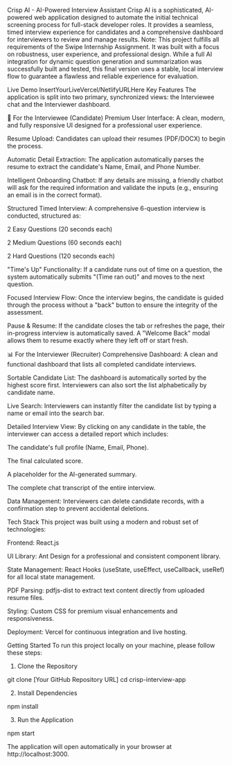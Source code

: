 Crisp AI - AI-Powered Interview Assistant
Crisp AI is a sophisticated, AI-powered web application designed to automate the initial technical screening process for full-stack developer roles. It provides a seamless, timed interview experience for candidates and a comprehensive dashboard for interviewers to review and manage results.
Note: This project fulfills all requirements of the Swipe Internship Assignment. It was built with a focus on robustness, user experience, and professional design. While a full AI integration for dynamic question generation and summarization was successfully built and tested, this final version uses a stable, local interview flow to guarantee a flawless and reliable experience for evaluation.

Live Demo
InsertYourLiveVercel/NetlifyURLHere
Key Features
The application is split into two primary, synchronized views: the Interviewee chat and the Interviewer dashboard.

🧠 For the Interviewee (Candidate)
Premium User Interface: A clean, modern, and fully responsive UI designed for a professional user experience.

Resume Upload: Candidates can upload their resumes (PDF/DOCX) to begin the process.

Automatic Detail Extraction: The application automatically parses the resume to extract the candidate's Name, Email, and Phone Number.

Intelligent Onboarding Chatbot: If any details are missing, a friendly chatbot will ask for the required information and validate the inputs (e.g., ensuring an email is in the correct format).

Structured Timed Interview: A comprehensive 6-question interview is conducted, structured as:

2 Easy Questions (20 seconds each)

2 Medium Questions (60 seconds each)

2 Hard Questions (120 seconds each)

"Time's Up" Functionality: If a candidate runs out of time on a question, the system automatically submits "(Time ran out)" and moves to the next question.

Focused Interview Flow: Once the interview begins, the candidate is guided through the process without a "back" button to ensure the integrity of the assessment.

Pause & Resume: If the candidate closes the tab or refreshes the page, their in-progress interview is automatically saved. A "Welcome Back" modal allows them to resume exactly where they left off or start fresh.

📊 For the Interviewer (Recruiter)
Comprehensive Dashboard: A clean and functional dashboard that lists all completed candidate interviews.

Sortable Candidate List: The dashboard is automatically sorted by the highest score first. Interviewers can also sort the list alphabetically by candidate name.

Live Search: Interviewers can instantly filter the candidate list by typing a name or email into the search bar.

Detailed Interview View: By clicking on any candidate in the table, the interviewer can access a detailed report which includes:

The candidate's full profile (Name, Email, Phone).

The final calculated score.

A placeholder for the AI-generated summary.

The complete chat transcript of the entire interview.

Data Management: Interviewers can delete candidate records, with a confirmation step to prevent accidental deletions.

Tech Stack
This project was built using a modern and robust set of technologies:

Frontend: React.js

UI Library: Ant Design for a professional and consistent component library.

State Management: React Hooks (useState, useEffect, useCallback, useRef) for all local state management.

PDF Parsing: pdfjs-dist to extract text content directly from uploaded resume files.

Styling: Custom CSS for premium visual enhancements and responsiveness.

Deployment: Vercel for continuous integration and live hosting.

Getting Started
To run this project locally on your machine, please follow these steps:

1. Clone the Repository

git clone [Your GitHub Repository URL]
cd crisp-interview-app


2. Install Dependencies

npm install


3. Run the Application

npm start


The application will open automatically in your browser at http://localhost:3000.
